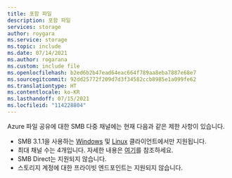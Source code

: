 ```yaml
---
title: 포함 파일
description: 포함 파일
services: storage
author: roygara
ms.service: storage
ms.topic: include
ms.date: 07/14/2021
ms.author: rogarana
ms.custom: include file
ms.openlocfilehash: b2ed6b2b47ead64eac664f789aa8eba7887e68e7
ms.sourcegitcommit: 92dd25772f209d7d3f34582ccb8985e1a099fe62
ms.translationtype: HT
ms.contentlocale: ko-KR
ms.lasthandoff: 07/15/2021
ms.locfileid: "114228804"
---
```

Azure 파일 공유에 대한 SMB 다중 채널에는 현재 다음과 같은 제한 사항이 있습니다.
- SMB 3.1.1을 사용하는 [Windows](../articles/storage/files/storage-how-to-use-files-windows.md) 및 [Linux](../articles/storage/files/storage-how-to-use-files-linux.md) 클라이언트에서만 지원됩니다.
- 최대 채널 수는 4개입니다. 자세한 내용은 [여기](../articles/storage/files/storage-troubleshooting-files-performance.md#cause-4-number-of-smb-channels-exceeds-four)를 참조하세요.
- SMB Direct는 지원되지 않습니다.
- 스토리지 계정에 대한 프라이빗 엔드포인트는 지원되지 않습니다.